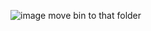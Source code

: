 ![image](https://github.com/arandomuser0/Lethal-Cheat-Installer/assets/90565424/ec504cf9-bd86-4b0b-b4ea-8e2eba8db4d1)
move bin to that folder
